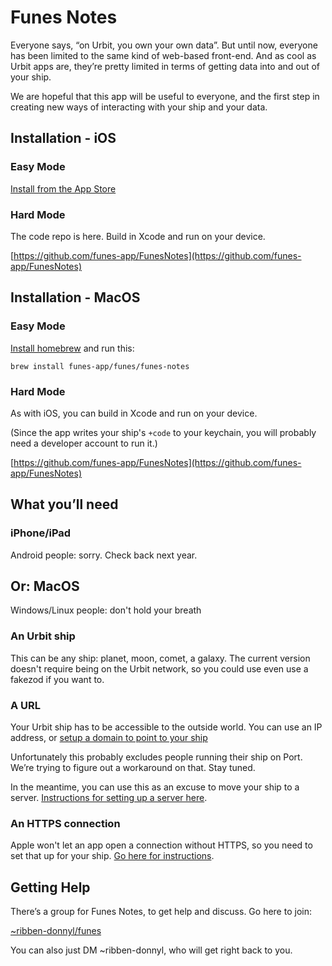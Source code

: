 # Funes Notes

Everyone says, “on Urbit, you own your own data”.  But until now, everyone has been limited to the same kind of web-based front-end.  And as cool as Urbit apps are, they’re pretty limited in terms of getting data into and out of your ship.

We are hopeful that this app will be useful to everyone, and the first step in creating new ways of interacting with your ship and your data.

## Installation - iOS

### Easy Mode

[Install from the App Store](https://apps.apple.com/us/app/funes-notes/id1627315560)

### Hard Mode

The code repo is here.  Build in Xcode and run on your device.

[https://github.com/funes-app/FunesNotes](https://github.com/funes-app/FunesNotes)


## Installation - MacOS

### Easy Mode

[Install homebrew](https://brew.sh/) and run this:

```
brew install funes-app/funes/funes-notes
```

### Hard Mode

As with iOS, you can build in Xcode and run on your device.  

(Since the app writes your ship's `+code` to your keychain, you will probably 
need a developer account to run it.)

[https://github.com/funes-app/FunesNotes](https://github.com/funes-app/FunesNotes)


## What you’ll need

### iPhone/iPad

Android people: sorry. Check back next year. 

## Or: MacOS

Windows/Linux people: don't hold your breath

### An Urbit ship

This can be any ship: planet, moon, comet, a galaxy. The current version doesn't require being on the Urbit network, so you could use even use a fakezod if you want to.

### A URL

Your Urbit ship has to be accessible to the outside world. You can use an IP address, or [setup a domain to point to your ship](https://urbit.org/using/running/hosting#getting-your-own-domain)

Unfortunately this probably excludes people running their ship on Port.  We’re trying to figure out a workaround on that.  Stay tuned.

In the meantime, you can use this as an excuse to move your ship to a server.  [Instructions for setting up a server here](https://urbit.org/using/running/hosting).
  
### An HTTPS connection

Apple won't let an app open a connection without HTTPS, so you need to set that up for your ship. [Go here for instructions](https://urbit.org/using/os/basics#configuring-ssl).

## Getting Help

There’s a group for Funes Notes, to get help and discuss.  Go here to join:

[~ribben-donnyl/funes](web+urbitgraph://group/~ribben-donnyl/funes)

You can also just DM ~ribben-donnyl, who will get right back to you.

